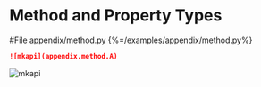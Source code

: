 # Method and Property Types

<style type="text/css">
<!--
.mkapi-node {
  border: 2px dashed #88AA88;
}
-->
</style>

#File appendix/method.py {%=/examples/appendix/method.py%}

~~~markdown
![mkapi](appendix.method.A)
~~~

![mkapi](appendix.method.A)
